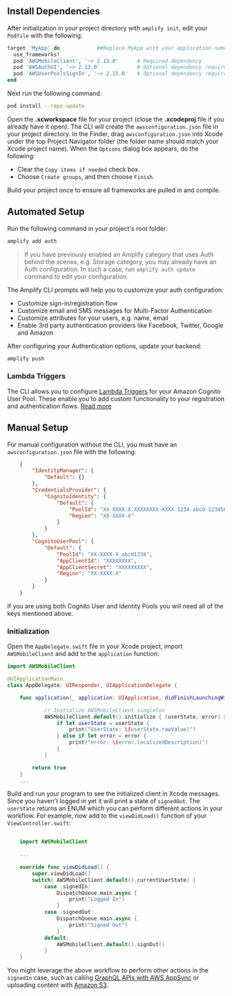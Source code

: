 ## Install Dependencies

After initialization in your project directory with `amplify init`, edit your `Podfile` with the following:

```ruby
target 'MyApp' do            ##Replace MyApp with your application name
  use_frameworks!
  pod 'AWSMobileClient', '~> 2.13.0'      # Required dependency
  pod 'AWSAuthUI', '~> 2.13.0'            # Optional dependency required to use drop-in UI
  pod 'AWSUserPoolsSignIn', '~> 2.13.0'   # Optional dependency required to use drop-in UI
end
```

Next run the following command:

```bash
pod install --repo-update
```

Open the **.xcworkspace** file for your project (close the **.xcodeproj** file if you already have it open). The CLI will create the `awsconfiguration.json` file in your project directory. In the Finder, drag `awsconfiguration.json` into Xcode under the top Project Navigator folder (the folder name should match your Xcode project name). When the `Options` dialog box appears, do the following:

* Clear the `Copy items if needed` check box.
* Choose `Create groups`, and then choose `Finish`.

Build your project once to ensure all frameworks are pulled in and compile.

## Automated Setup

Run the following command in your project's root folder:

```bash
amplify add auth
```

> If you have previously enabled an Amplify category that uses Auth behind the scenes, e.g. Storage category, you may already have an Auth configuration. In such a case, run `amplify auth update` command to edit your configuration.

The Amplify CLI prompts will help you to customize your auth configuration:
- Customize sign-in/registration flow 
- Customize email and SMS messages for Multi-Factor Authentication
- Customize attributes for your users, e.g. name, email
- Enable 3rd party authentication providers like Facebook, Twitter, Google and Amazon

After configuring your Authentication options, update your backend:

```bash
amplify push
```

### Lambda Triggers

The CLI allows you to configure [Lambda Triggers](https://docs.aws.amazon.com/cognito/latest/developerguide/cognito-user-identity-pools-working-with-aws-lambda-triggers.html) for your Amazon Cognito User Pool. These enable you to add custom functionality to your registration and authentication flows. [Read more](~/cli/usage/lambda-triggers.md)

## Manual Setup

For manual configuration without the CLI, you must have an `awsconfiguration.json` file with the following:

```json
    {
        "IdentityManager": {
            "Default": {}
        },
        "CredentialsProvider": {
            "CognitoIdentity": {
                "Default": {
                    "PoolId": "XX-XXXX-X:XXXXXXXX-XXXX-1234-abcd-1234567890ab",
                    "Region": "XX-XXXX-X"
                }
            }
        },
        "CognitoUserPool": {
            "Default": {
                "PoolId": "XX-XXXX-X_abcd1234",
                "AppClientId": "XXXXXXXX",
                "AppClientSecret": "XXXXXXXXX",
                "Region": "XX-XXXX-X"
            }
        }
    }
```

If you are using both Cognito User and Identity Pools you will need all of the keys mentioned above.

### Initialization

Open the `AppDelegate.swift` file in your Xcode project, import `AWSMobileClient` and add to the `application` function:

```swift
import AWSMobileClient

@UIApplicationMain
class AppDelegate: UIResponder, UIApplicationDelegate {

    func application(_ application: UIApplication, didFinishLaunchingWithOptions launchOptions: [UIApplication.LaunchOptionsKey: Any]?) -> Bool {

            // Initialize AWSMobileClient singleton
            AWSMobileClient.default().initialize { (userState, error) in
                if let userState = userState {
                    print("UserState: \(userState.rawValue)")
                } else if let error = error {
                    print("error: \(error.localizedDescription)")
                }
            }

        return true
    }
    ...
```

Build and run your program to see the initialized client in Xcode messages. Since you haven't logged in yet it will print a state of `signedOut`. The `userState` returns an ENUM which you can perform different actions in your workflow. For example, now add to the `viewDidLoad()` function of your `ViewController.swift`:

```swift

    import AWSMobileClient

    ...
    
    override func viewDidLoad() {
        super.viewDidLoad()
        switch( AWSMobileClient.default().currentUserState) {
            case .signedIn:
                DispatchQueue.main.async {
                    print("Logged In")
                }
            case .signedOut:
                DispatchQueue.main.async {
                    print("Signed Out")
                }
            default:
                AWSMobileClient.default().signOut()
            }
    }
```

You might leverage the above workflow to perform other actions in the `signedIn` case, such as calling [GraphQL APIs with AWS AppSync](~/sdk/api/graphql.md) or uploading content with [Amazon S3](~/sdk/storage/getting-started.md).
